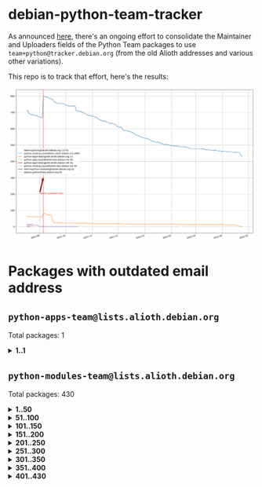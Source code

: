 # debian-python-team-tracker



As announced [here](https://lists.debian.org/debian-python/2021/08/msg00006.html), there's an ongoing effort to consolidate the Maintainer and Uploaders fields of the Python Team packages to use `team+python@tracker.debian.org` (from the old Alioth addresses and various other variations).



This repo is to track that effort, here's the results:



![Python team emails](images/python_team_emails.svg)


# Packages with outdated email address

## `python-apps-team@lists.alioth.debian.org`
Total packages: 1
<details>
<summary><b>1..1</b></summary>


| # | Package | Version |
| --- | --- | --- |
| 1 | [lightyears](https://tracker.debian.org/lightyears) | 1.4-2 |
</details>

## `python-modules-team@lists.alioth.debian.org`
Total packages: 430
<details>
<summary><b>1..50</b></summary>


| # | Package | Version |
| --- | --- | --- |
| 1 | [colorclass](https://tracker.debian.org/colorclass) | 2.2.0-2.2 |
| 2 | [cookiecutter](https://tracker.debian.org/cookiecutter) | 1.7.3-1 |
| 3 | [cov-core](https://tracker.debian.org/cov-core) | 1.15.0-3 |
| 4 | [cppy](https://tracker.debian.org/cppy) | 1.1.0-2 |
| 5 | [cram](https://tracker.debian.org/cram) | 0.7-4 |
| 6 | [cssutils](https://tracker.debian.org/cssutils) | 1.0.2-3 |
| 7 | [d2to1](https://tracker.debian.org/d2to1) | 0.2.12-2 |
| 8 | [debiancontributors](https://tracker.debian.org/debiancontributors) | 0.7.8-2 |
| 9 | [devpi-common](https://tracker.debian.org/devpi-common) | 3.2.2-1.1 |
| 10 | [django-ajax-selects](https://tracker.debian.org/django-ajax-selects) | 1.7.0-3 |
| 11 | [django-bitfield](https://tracker.debian.org/django-bitfield) | 1.9.6-2 |
| 12 | [django-dirtyfields](https://tracker.debian.org/django-dirtyfields) | 1.3.1-2 |
| 13 | [django-environ](https://tracker.debian.org/django-environ) | 0.4.4-2 |
| 14 | [django-filter](https://tracker.debian.org/django-filter) | 2.4.0-1 |
| 15 | [django-hvad](https://tracker.debian.org/django-hvad) | 1.8.0-1.1 |
| 16 | [django-js-reverse](https://tracker.debian.org/django-js-reverse) | 0.7.3-1.1 |
| 17 | [django-macaddress](https://tracker.debian.org/django-macaddress) | 1.5.0-2 |
| 18 | [django-memoize](https://tracker.debian.org/django-memoize) | 2.2.0+dfsg-1 |
| 19 | [django-nose](https://tracker.debian.org/django-nose) | 1.4.6-2.1 |
| 20 | [django-notification](https://tracker.debian.org/django-notification) | 1.2.0-3 |
| 21 | [django-pagination](https://tracker.debian.org/django-pagination) | 1.0.7-4 |
| 22 | [django-paintstore](https://tracker.debian.org/django-paintstore) | 0.2-4 |
| 23 | [django-picklefield](https://tracker.debian.org/django-picklefield) | 3.0.1-1 |
| 24 | [django-pipeline](https://tracker.debian.org/django-pipeline) | 1.6.14-3 |
| 25 | [django-simple-redis-admin](https://tracker.debian.org/django-simple-redis-admin) | 1.4.0-2 |
| 26 | [django-stronghold](https://tracker.debian.org/django-stronghold) | 0.3.0+debian-2 |
| 27 | [django-webpack-loader](https://tracker.debian.org/django-webpack-loader) | 0.6.0-2 |
| 28 | [django-wkhtmltopdf](https://tracker.debian.org/django-wkhtmltopdf) | 3.3.0-1 |
| 29 | [django-xmlrpc](https://tracker.debian.org/django-xmlrpc) | 0.1.8-2 |
| 30 | [djangorestframework-api-key](https://tracker.debian.org/djangorestframework-api-key) | 2.0.0-2 |
| 31 | [dkimpy](https://tracker.debian.org/dkimpy) | 1.0.5-1 |
| 32 | [dnsdiag](https://tracker.debian.org/dnsdiag) | 2.0.2-1 |
| 33 | [dockerpty](https://tracker.debian.org/dockerpty) | 0.4.1-2 |
| 34 | [drf-generators](https://tracker.debian.org/drf-generators) | 0.5.0-1 |
| 35 | [elasticsearch-curator](https://tracker.debian.org/elasticsearch-curator) | 5.8.1-1 |
| 36 | [enzyme](https://tracker.debian.org/enzyme) | 0.4.1-2 |
| 37 | [exam](https://tracker.debian.org/exam) | 0.10.5-3 |
| 38 | [factory-boy](https://tracker.debian.org/factory-boy) | 2.11.1-3 |
| 39 | [faker](https://tracker.debian.org/faker) | 0.9.3-0.1 |
| 40 | [fakesleep](https://tracker.debian.org/fakesleep) | 0.1-2 |
| 41 | [fastchunking](https://tracker.debian.org/fastchunking) | 0.0.3-2 |
| 42 | [feedgenerator](https://tracker.debian.org/feedgenerator) | 1.9-2 |
| 43 | [flask-api](https://tracker.debian.org/flask-api) | 1.1+dfsg-1.1 |
| 44 | [flask-babelex](https://tracker.debian.org/flask-babelex) | 0.9.4-1 |
| 45 | [flask-bcrypt](https://tracker.debian.org/flask-bcrypt) | 0.7.1-2 |
| 46 | [flask-compress](https://tracker.debian.org/flask-compress) | 1.4.0-3 |
| 47 | [flask-gravatar](https://tracker.debian.org/flask-gravatar) | 0.4.2-2 |
| 48 | [flask-htmlmin](https://tracker.debian.org/flask-htmlmin) | 1.3.2-2 |
| 49 | [flask-ldapconn](https://tracker.debian.org/flask-ldapconn) | 0.7.2-1.1 |
| 50 | [flask-limiter](https://tracker.debian.org/flask-limiter) | 1.0.1-2 |
</details>
<details>
<summary><b>51..100</b></summary>

| # | Package | Version |
| --- | --- | --- |
| 51 | [flask-mail](https://tracker.debian.org/flask-mail) | 0.9.1+dfsg1-1.1 |
| 52 | [flask-mongoengine](https://tracker.debian.org/flask-mongoengine) | 0.9.3-4 |
| 53 | [flask-multistatic](https://tracker.debian.org/flask-multistatic) | 1.0-2 |
| 54 | [flask-script](https://tracker.debian.org/flask-script) | 2.0.6-2 |
| 55 | [flask-silk](https://tracker.debian.org/flask-silk) | 0.2-18 |
| 56 | [flask-wtf](https://tracker.debian.org/flask-wtf) | 0.14.3-1 |
| 57 | [flufl.enum](https://tracker.debian.org/flufl.enum) | 4.1.1-3 |
| 58 | [flufl.i18n](https://tracker.debian.org/flufl.i18n) | 3.0.1-1 |
| 59 | [flufl.lock](https://tracker.debian.org/flufl.lock) | 5.0.1-1 |
| 60 | [flufl.password](https://tracker.debian.org/flufl.password) | 1.3-3 |
| 61 | [flufl.testing](https://tracker.debian.org/flufl.testing) | 0.7-2 |
| 62 | [gerritlib](https://tracker.debian.org/gerritlib) | 0.8.0-2 |
| 63 | [gmplot](https://tracker.debian.org/gmplot) | 1.2.0-2 |
| 64 | [gtextfsm](https://tracker.debian.org/gtextfsm) | 1.1.0-2 |
| 65 | [gtts](https://tracker.debian.org/gtts) | 2.0.3-1 |
| 66 | [gtts-token](https://tracker.debian.org/gtts-token) | 1.1.3-1 |
| 67 | [guzzle-sphinx-theme](https://tracker.debian.org/guzzle-sphinx-theme) | 0.7.11-5 |
| 68 | [hachoir](https://tracker.debian.org/hachoir) | 3.1.0+dfsg-3 |
| 69 | [haproxy-log-analysis](https://tracker.debian.org/haproxy-log-analysis) | 2.0~b0-2 |
| 70 | [heapdict](https://tracker.debian.org/heapdict) | 1.0.1-1 |
| 71 | [hiro](https://tracker.debian.org/hiro) | 0.5-2 |
| 72 | [hypothesis-auto](https://tracker.debian.org/hypothesis-auto) | 1.1.4-2 |
| 73 | [importmagic](https://tracker.debian.org/importmagic) | 0.1.7-2 |
| 74 | [inflection](https://tracker.debian.org/inflection) | 0.3.1-2 |
| 75 | [json-tricks](https://tracker.debian.org/json-tricks) | 3.11.0-2 |
| 76 | [jsonhyperschema-codec](https://tracker.debian.org/jsonhyperschema-codec) | 1.0.3-2 |
| 77 | [jupyter-sphinx-theme](https://tracker.debian.org/jupyter-sphinx-theme) | 0.0.6+ds1-10 |
| 78 | [kitchen](https://tracker.debian.org/kitchen) | 1.2.6-2 |
| 79 | [kivy](https://tracker.debian.org/kivy) | 1.11.0-2 |
| 80 | [lazr.delegates](https://tracker.debian.org/lazr.delegates) | 2.0.3-2 |
| 81 | [lazr.smtptest](https://tracker.debian.org/lazr.smtptest) | 2.0.3-2 |
| 82 | [libthumbor](https://tracker.debian.org/libthumbor) | 1.3.3-2 |
| 83 | [logilab-constraint](https://tracker.debian.org/logilab-constraint) | 0.6.0-2 |
| 84 | [mako](https://tracker.debian.org/mako) | 1.1.3+ds1-2 |
| 85 | [manuel](https://tracker.debian.org/manuel) | 1.10.1-2 |
| 86 | [mercurial-extension-utils](https://tracker.debian.org/mercurial-extension-utils) | 1.5.1-3 |
| 87 | [mercurial-keyring](https://tracker.debian.org/mercurial-keyring) | 1.3.1-3 |
| 88 | [milksnake](https://tracker.debian.org/milksnake) | 0.1.5-1 |
| 89 | [mimerender](https://tracker.debian.org/mimerender) | 0.6.0-2 |
| 90 | [mmllib](https://tracker.debian.org/mmllib) | 0.3.0.post1-2 |
| 91 | [mockldap](https://tracker.debian.org/mockldap) | 0.3.0-4 |
| 92 | [modernize](https://tracker.debian.org/modernize) | 0.7-2 |
| 93 | [moksha.common](https://tracker.debian.org/moksha.common) | 1.2.5-4 |
| 94 | [mrtparse](https://tracker.debian.org/mrtparse) | 1.6-2 |
| 95 | [musicbrainzngs](https://tracker.debian.org/musicbrainzngs) | 0.7.1-2 |
| 96 | [mutagen](https://tracker.debian.org/mutagen) | 1.45.1-2 |
| 97 | [mwic](https://tracker.debian.org/mwic) | 0.7.8-1 |
| 98 | [mysql-connector-python](https://tracker.debian.org/mysql-connector-python) | 8.0.15-2 |
| 99 | [nb2plots](https://tracker.debian.org/nb2plots) | 0.6-2 |
| 100 | [netmiko](https://tracker.debian.org/netmiko) | 2.4.2-1 |
</details>
<details>
<summary><b>101..150</b></summary>

| # | Package | Version |
| --- | --- | --- |
| 101 | [networkx](https://tracker.debian.org/networkx) | 2.5+ds-2 |
| 102 | [nose2](https://tracker.debian.org/nose2) | 0.9.2-1 |
| 103 | [ntplib](https://tracker.debian.org/ntplib) | 0.3.3-2 |
| 104 | [numpy-stl](https://tracker.debian.org/numpy-stl) | 2.9.0-1 |
| 105 | [obsub](https://tracker.debian.org/obsub) | 0.2-4 |
| 106 | [okasha](https://tracker.debian.org/okasha) | 0.2.4-4 |
| 107 | [overpass](https://tracker.debian.org/overpass) | 0.7-1 |
| 108 | [pastescript](https://tracker.debian.org/pastescript) | 2.0.2-4 |
| 109 | [pep8](https://tracker.debian.org/pep8) | 1.7.1-9 |
| 110 | [pep8-naming](https://tracker.debian.org/pep8-naming) | 0.10.0-1 |
| 111 | [pg8000](https://tracker.debian.org/pg8000) | 1.10.6-2 |
| 112 | [pidcat](https://tracker.debian.org/pidcat) | 2.1.0-4 |
| 113 | [plastex](https://tracker.debian.org/plastex) | 2.1-2 |
| 114 | [portio](https://tracker.debian.org/portio) | 0.5-4 |
| 115 | [power](https://tracker.debian.org/power) | 1.4+dfsg-4 |
| 116 | [pprintpp](https://tracker.debian.org/pprintpp) | 0.4.0-2 |
| 117 | [preggy](https://tracker.debian.org/preggy) | 1.4.4-1 |
| 118 | [ptable](https://tracker.debian.org/ptable) | 0.9.2-2 |
| 119 | [py-radix](https://tracker.debian.org/py-radix) | 0.10.0-3 |
| 120 | [py3dns](https://tracker.debian.org/py3dns) | 3.2.1-1 |
| 121 | [pyasn1](https://tracker.debian.org/pyasn1) | 0.4.8-1 |
| 122 | [pybindgen](https://tracker.debian.org/pybindgen) | 0.20.0+dfsg1-2 |
| 123 | [pycallgraph](https://tracker.debian.org/pycallgraph) | 1.1.3-1.2 |
| 124 | [pycxx](https://tracker.debian.org/pycxx) | 7.1.4-0.2 |
| 125 | [pydbus](https://tracker.debian.org/pydbus) | 0.6.0-4 |
| 126 | [pydenticon](https://tracker.debian.org/pydenticon) | 0.3.1-2 |
| 127 | [pydispatcher](https://tracker.debian.org/pydispatcher) | 2.0.5-2 |
| 128 | [pydle](https://tracker.debian.org/pydle) | 0.9.4-2 |
| 129 | [pyenchant](https://tracker.debian.org/pyenchant) | 3.2.0-1 |
| 130 | [pyfg](https://tracker.debian.org/pyfg) | 0.50-2 |
| 131 | [pyfiglet](https://tracker.debian.org/pyfiglet) | 0.8.0+dfsg-1 |
| 132 | [pyfribidi](https://tracker.debian.org/pyfribidi) | 0.12.0+repack-7 |
| 133 | [pygeoif](https://tracker.debian.org/pygeoif) | 0.7-2 |
| 134 | [pygtail](https://tracker.debian.org/pygtail) | 0.6.1-2 |
| 135 | [pygtkspellcheck](https://tracker.debian.org/pygtkspellcheck) | 4.0.5-2 |
| 136 | [pyinotify](https://tracker.debian.org/pyinotify) | 0.9.6-1.3 |
| 137 | [pyiosxr](https://tracker.debian.org/pyiosxr) | 0.52-1.1 |
| 138 | [pyjavaproperties](https://tracker.debian.org/pyjavaproperties) | 0.7-2 |
| 139 | [pyjokes](https://tracker.debian.org/pyjokes) | 0.5.0-3 |
| 140 | [pykcs11](https://tracker.debian.org/pykcs11) | 1.5.10-1 |
| 141 | [pylama](https://tracker.debian.org/pylama) | 7.4.3-3 |
| 142 | [pylibmc](https://tracker.debian.org/pylibmc) | 1.5.2-3 |
| 143 | [pylint-celery](https://tracker.debian.org/pylint-celery) | 0.3-5 |
| 144 | [pylint-common](https://tracker.debian.org/pylint-common) | 0.2.5-4 |
| 145 | [pylint-django](https://tracker.debian.org/pylint-django) | 2.0.13-1 |
| 146 | [pylint-flask](https://tracker.debian.org/pylint-flask) | 0.5-4 |
| 147 | [pymacs](https://tracker.debian.org/pymacs) | 0.25-3 |
| 148 | [pymodbus](https://tracker.debian.org/pymodbus) | 2.1.0+dfsg-2 |
| 149 | [pynag](https://tracker.debian.org/pynag) | 1.1.2+dfsg-2 |
| 150 | [pynliner](https://tracker.debian.org/pynliner) | 0.8.0-2 |
</details>
<details>
<summary><b>151..200</b></summary>

| # | Package | Version |
| --- | --- | --- |
| 151 | [pyopengl](https://tracker.debian.org/pyopengl) | 3.1.5+dfsg-1 |
| 152 | [pyprind](https://tracker.debian.org/pyprind) | 2.11.2-2 |
| 153 | [pyquery](https://tracker.debian.org/pyquery) | 1.2.9-4 |
| 154 | [pyrad](https://tracker.debian.org/pyrad) | 2.1-2 |
| 155 | [pysimplesoap](https://tracker.debian.org/pysimplesoap) | 1.16.2-3 |
| 156 | [pysmi](https://tracker.debian.org/pysmi) | 0.3.2-2 |
| 157 | [pysodium](https://tracker.debian.org/pysodium) | 0.7.0-2 |
| 158 | [pyspf](https://tracker.debian.org/pyspf) | 2.0.14-2 |
| 159 | [pysrt](https://tracker.debian.org/pysrt) | 1.0.1-2 |
| 160 | [pyssim](https://tracker.debian.org/pyssim) | 0.2-2 |
| 161 | [pytaglib](https://tracker.debian.org/pytaglib) | 0.3.6+dfsg-2 |
| 162 | [pytds](https://tracker.debian.org/pytds) | 1.10.0-1 |
| 163 | [pytest-bdd](https://tracker.debian.org/pytest-bdd) | 3.2.1-1 |
| 164 | [pytest-cookies](https://tracker.debian.org/pytest-cookies) | 0.4.0-1 |
| 165 | [pytest-django](https://tracker.debian.org/pytest-django) | 3.5.1-1 |
| 166 | [pytest-expect](https://tracker.debian.org/pytest-expect) | 1.1.0-2 |
| 167 | [pytest-httpbin](https://tracker.debian.org/pytest-httpbin) | 1.0.0-2 |
| 168 | [pytest-runner](https://tracker.debian.org/pytest-runner) | 2.11.1-1.2 |
| 169 | [pytest-sugar](https://tracker.debian.org/pytest-sugar) | 0.9.4-1 |
| 170 | [pytest-tornado](https://tracker.debian.org/pytest-tornado) | 0.8.1-1 |
| 171 | [pytest-vcr](https://tracker.debian.org/pytest-vcr) | 1.0.2-2 |
| 172 | [python-activipy](https://tracker.debian.org/python-activipy) | 0.1-7 |
| 173 | [python-adal](https://tracker.debian.org/python-adal) | 1.2.2-1 |
| 174 | [python-aiohttp-session](https://tracker.debian.org/python-aiohttp-session) | 2.9.0-2 |
| 175 | [python-aioinflux](https://tracker.debian.org/python-aioinflux) | 0.9.0-2 |
| 176 | [python-aiomeasures](https://tracker.debian.org/python-aiomeasures) | 0.5.14-3 |
| 177 | [python-amqplib](https://tracker.debian.org/python-amqplib) | 1.0.2-2 |
| 178 | [python-aptly](https://tracker.debian.org/python-aptly) | 0.12.10-2 |
| 179 | [python-args](https://tracker.debian.org/python-args) | 0.1.0-3 |
| 180 | [python-arpy](https://tracker.debian.org/python-arpy) | 1.1.1-4 |
| 181 | [python-astor](https://tracker.debian.org/python-astor) | 0.8.1-1 |
| 182 | [python-base58](https://tracker.debian.org/python-base58) | 1.0.3-1.1 |
| 183 | [python-bcdoc](https://tracker.debian.org/python-bcdoc) | 0.16.0-2 |
| 184 | [python-bitbucket-api](https://tracker.debian.org/python-bitbucket-api) | 0.5.0-3 |
| 185 | [python-box](https://tracker.debian.org/python-box) | 3.4.6-2 |
| 186 | [python-btrees](https://tracker.debian.org/python-btrees) | 4.3.1-2 |
| 187 | [python-cerberus](https://tracker.debian.org/python-cerberus) | 1.3.2-1 |
| 188 | [python-click-log](https://tracker.debian.org/python-click-log) | 0.2.1-2 |
| 189 | [python-clint](https://tracker.debian.org/python-clint) | 0.5.1-3 |
| 190 | [python-cluster](https://tracker.debian.org/python-cluster) | 1.3.3-3 |
| 191 | [python-coloredlogs](https://tracker.debian.org/python-coloredlogs) | 7.3-2 |
| 192 | [python-colour](https://tracker.debian.org/python-colour) | 0.1.5-2 |
| 193 | [python-consul](https://tracker.debian.org/python-consul) | 0.7.1-1.1 |
| 194 | [python-cookies](https://tracker.debian.org/python-cookies) | 2.2.1-3 |
| 195 | [python-cpuinfo](https://tracker.debian.org/python-cpuinfo) | 5.0.0-2 |
| 196 | [python-crcmod](https://tracker.debian.org/python-crcmod) | 1.7+dfsg-2 |
| 197 | [python-cs](https://tracker.debian.org/python-cs) | 2.7.1-1 |
| 198 | [python-dbfread](https://tracker.debian.org/python-dbfread) | 2.0.7-3 |
| 199 | [python-decorator](https://tracker.debian.org/python-decorator) | 4.4.2-2 |
| 200 | [python-demjson](https://tracker.debian.org/python-demjson) | 2.2.4-5 |
</details>
<details>
<summary><b>201..250</b></summary>

| # | Package | Version |
| --- | --- | --- |
| 201 | [python-diaspy](https://tracker.debian.org/python-diaspy) | 0.6.0-2 |
| 202 | [python-dictobj](https://tracker.debian.org/python-dictobj) | 0.4-4 |
| 203 | [python-distutils-extra](https://tracker.debian.org/python-distutils-extra) | 2.45 |
| 204 | [python-django-casclient](https://tracker.debian.org/python-django-casclient) | 1.5.3-1 |
| 205 | [python-django-etcd-settings](https://tracker.debian.org/python-django-etcd-settings) | 0.1.13+dfsg-3 |
| 206 | [python-django-gravatar2](https://tracker.debian.org/python-django-gravatar2) | 1.4.4-2 |
| 207 | [python-django-jsonfield](https://tracker.debian.org/python-django-jsonfield) | 1.4.0-2 |
| 208 | [python-django-push-notifications](https://tracker.debian.org/python-django-push-notifications) | 1.4.1-1 |
| 209 | [python-django-simple-history](https://tracker.debian.org/python-django-simple-history) | 2.7.0-1.1 |
| 210 | [python-easywebdav](https://tracker.debian.org/python-easywebdav) | 1.2.0-8 |
| 211 | [python-envparse](https://tracker.debian.org/python-envparse) | 0.2.0-2 |
| 212 | [python-envs](https://tracker.debian.org/python-envs) | 1.2.6-1.1 |
| 213 | [python-epc](https://tracker.debian.org/python-epc) | 0.0.5-3 |
| 214 | [python-etcd](https://tracker.debian.org/python-etcd) | 0.4.5-2 |
| 215 | [python-ethtool](https://tracker.debian.org/python-ethtool) | 0.14-3 |
| 216 | [python-ewmh](https://tracker.debian.org/python-ewmh) | 0.1.6-2 |
| 217 | [python-exotel](https://tracker.debian.org/python-exotel) | 0.1.5-2 |
| 218 | [python-feather-format](https://tracker.debian.org/python-feather-format) | 0.3.1+dfsg1-4 |
| 219 | [python-flaky](https://tracker.debian.org/python-flaky) | 3.7.0-1 |
| 220 | [python-genty](https://tracker.debian.org/python-genty) | 1.3.2-1 |
| 221 | [python-geoip2](https://tracker.debian.org/python-geoip2) | 2.9.0+dfsg1-2 |
| 222 | [python-gflags](https://tracker.debian.org/python-gflags) | 1.5.1-7 |
| 223 | [python-glob2](https://tracker.debian.org/python-glob2) | 0.5-3 |
| 224 | [python-hashids](https://tracker.debian.org/python-hashids) | 1.3.1-1 |
| 225 | [python-hidapi](https://tracker.debian.org/python-hidapi) | 0.9.0.post3-2 |
| 226 | [python-hiredis](https://tracker.debian.org/python-hiredis) | 1.0.1-1 |
| 227 | [python-hpilo](https://tracker.debian.org/python-hpilo) | 4.3-3 |
| 228 | [python-html2text](https://tracker.debian.org/python-html2text) | 2020.1.16-1 |
| 229 | [python-http-parser](https://tracker.debian.org/python-http-parser) | 0.9.0-1 |
| 230 | [python-httptools](https://tracker.debian.org/python-httptools) | 0.1.1-1 |
| 231 | [python-icalendar](https://tracker.debian.org/python-icalendar) | 4.0.3-4 |
| 232 | [python-iniparse](https://tracker.debian.org/python-iniparse) | 0.4-3 |
| 233 | [python-ipaddress](https://tracker.debian.org/python-ipaddress) | 1.0.23-1 |
| 234 | [python-ipfix](https://tracker.debian.org/python-ipfix) | 0.9.7-2 |
| 235 | [python-irodsclient](https://tracker.debian.org/python-irodsclient) | 0.8.1-2 |
| 236 | [python-isc-dhcp-leases](https://tracker.debian.org/python-isc-dhcp-leases) | 0.9.1-2 |
| 237 | [python-isoweek](https://tracker.debian.org/python-isoweek) | 1.3.3-3 |
| 238 | [python-jsonrpc](https://tracker.debian.org/python-jsonrpc) | 1.13.0-1 |
| 239 | [python-junit-xml](https://tracker.debian.org/python-junit-xml) | 1.9-1 |
| 240 | [python-kanboard](https://tracker.debian.org/python-kanboard) | 1.0.1-1.1 |
| 241 | [python-langdetect](https://tracker.debian.org/python-langdetect) | 1.0.7-4 |
| 242 | [python-ldap](https://tracker.debian.org/python-ldap) | 3.2.0-4 |
| 243 | [python-ldapdomaindump](https://tracker.debian.org/python-ldapdomaindump) | 0.9.3-1 |
| 244 | [python-libguess](https://tracker.debian.org/python-libguess) | 1.1-4 |
| 245 | [python-mailer](https://tracker.debian.org/python-mailer) | 0.8.1-4 |
| 246 | [python-mastodon](https://tracker.debian.org/python-mastodon) | 1.5.1-1 |
| 247 | [python-mccabe](https://tracker.debian.org/python-mccabe) | 0.6.1-3 |
| 248 | [python-measurement](https://tracker.debian.org/python-measurement) | 2.0.1-2 |
| 249 | [python-meld3](https://tracker.debian.org/python-meld3) | 1.0.2-3 |
| 250 | [python-mnemonic](https://tracker.debian.org/python-mnemonic) | 0.19-1 |
</details>
<details>
<summary><b>251..300</b></summary>

| # | Package | Version |
| --- | --- | --- |
| 251 | [python-model-mommy](https://tracker.debian.org/python-model-mommy) | 1.6.0-2 |
| 252 | [python-morris](https://tracker.debian.org/python-morris) | 1.2-2 |
| 253 | [python-mpegdash](https://tracker.debian.org/python-mpegdash) | 0.2.0-1 |
| 254 | [python-multidict](https://tracker.debian.org/python-multidict) | 5.1.0-1 |
| 255 | [python-nine](https://tracker.debian.org/python-nine) | 1.1.0-1 |
| 256 | [python-noise](https://tracker.debian.org/python-noise) | 1.2.3-3 |
| 257 | [python-notify2](https://tracker.debian.org/python-notify2) | 0.3-4 |
| 258 | [python-ntlm-auth](https://tracker.debian.org/python-ntlm-auth) | 1.4.0-1 |
| 259 | [python-offtrac](https://tracker.debian.org/python-offtrac) | 0.1.0-2.1 |
| 260 | [python-openid-cla](https://tracker.debian.org/python-openid-cla) | 1.2-2 |
| 261 | [python-openid-teams](https://tracker.debian.org/python-openid-teams) | 1.2-2 |
| 262 | [python-openidc-client](https://tracker.debian.org/python-openidc-client) | 0.6.0-1.1 |
| 263 | [python-opentimestamps](https://tracker.debian.org/python-opentimestamps) | 0.4.1-1 |
| 264 | [python-padme](https://tracker.debian.org/python-padme) | 1.1.1-3 |
| 265 | [python-path-and-address](https://tracker.debian.org/python-path-and-address) | 2.0.1-2 |
| 266 | [python-pathtools](https://tracker.debian.org/python-pathtools) | 0.1.2-4 |
| 267 | [python-paypal](https://tracker.debian.org/python-paypal) | 1.2.5-3 |
| 268 | [python-peakutils](https://tracker.debian.org/python-peakutils) | 1.3.3+ds-2 |
| 269 | [python-pem](https://tracker.debian.org/python-pem) | 19.1.0-1 |
| 270 | [python-persistent](https://tracker.debian.org/python-persistent) | 4.6.4-0.2 |
| 271 | [python-pex](https://tracker.debian.org/python-pex) | 1.1.14-3.1 |
| 272 | [python-pgpdump](https://tracker.debian.org/python-pgpdump) | 1.5-2 |
| 273 | [python-pgspecial](https://tracker.debian.org/python-pgspecial) | 1.11.10+dfsg1-1 |
| 274 | [python-phonenumbers](https://tracker.debian.org/python-phonenumbers) | 8.12.1-1 |
| 275 | [python-picklable-itertools](https://tracker.debian.org/python-picklable-itertools) | 0.1.1-3 |
| 276 | [python-plaster](https://tracker.debian.org/python-plaster) | 1.0-2 |
| 277 | [python-plaster-pastedeploy](https://tracker.debian.org/python-plaster-pastedeploy) | 0.5-3 |
| 278 | [python-prctl](https://tracker.debian.org/python-prctl) | 1.7-2 |
| 279 | [python-preshed](https://tracker.debian.org/python-preshed) | 3.0.2-1 |
| 280 | [python-pretend](https://tracker.debian.org/python-pretend) | 1.0.9-1 |
| 281 | [python-prettylog](https://tracker.debian.org/python-prettylog) | 0.1.0-2 |
| 282 | [python-priority](https://tracker.debian.org/python-priority) | 1.3.0-3 |
| 283 | [python-progressbar](https://tracker.debian.org/python-progressbar) | 2.5-2 |
| 284 | [python-pskc](https://tracker.debian.org/python-pskc) | 1.1-3 |
| 285 | [python-py-zipkin](https://tracker.debian.org/python-py-zipkin) | 0.15.0-1.1 |
| 286 | [python-pyftpdlib](https://tracker.debian.org/python-pyftpdlib) | 1.5.4-2 |
| 287 | [python-pygerrit2](https://tracker.debian.org/python-pygerrit2) | 2.0.4-2 |
| 288 | [python-pypump](https://tracker.debian.org/python-pypump) | 0.7-3 |
| 289 | [python-pysnmp4-apps](https://tracker.debian.org/python-pysnmp4-apps) | 0.3.2-2.2 |
| 290 | [python-pysnmp4-mibs](https://tracker.debian.org/python-pysnmp4-mibs) | 0.1.3-3 |
| 291 | [python-pytest-benchmark](https://tracker.debian.org/python-pytest-benchmark) | 3.2.2-2 |
| 292 | [python-pyvmomi](https://tracker.debian.org/python-pyvmomi) | 6.7.1-3 |
| 293 | [python-rarfile](https://tracker.debian.org/python-rarfile) | 3.1-1 |
| 294 | [python-ratelimiter](https://tracker.debian.org/python-ratelimiter) | 1.2.0.post0-1 |
| 295 | [python-redisearch-py](https://tracker.debian.org/python-redisearch-py) | 1.0.0-1 |
| 296 | [python-releases](https://tracker.debian.org/python-releases) | 1.6.3-1 |
| 297 | [python-repoze.lru](https://tracker.debian.org/python-repoze.lru) | 0.7-2 |
| 298 | [python-repoze.sphinx.autointerface](https://tracker.debian.org/python-repoze.sphinx.autointerface) | 0.8-0.2 |
| 299 | [python-repoze.tm2](https://tracker.debian.org/python-repoze.tm2) | 2.0-2 |
| 300 | [python-requests-ntlm](https://tracker.debian.org/python-requests-ntlm) | 1.1.0-1.1 |
</details>
<details>
<summary><b>301..350</b></summary>

| # | Package | Version |
| --- | --- | --- |
| 301 | [python-requirements-detector](https://tracker.debian.org/python-requirements-detector) | 0.6-2 |
| 302 | [python-restless](https://tracker.debian.org/python-restless) | 2.1.1-2 |
| 303 | [python-rpaths](https://tracker.debian.org/python-rpaths) | 0.13-1.1 |
| 304 | [python-rply](https://tracker.debian.org/python-rply) | 0.7.7-2 |
| 305 | [python-schedutils](https://tracker.debian.org/python-schedutils) | 0.6-2.1 |
| 306 | [python-schema](https://tracker.debian.org/python-schema) | 0.6.7-3 |
| 307 | [python-schroot](https://tracker.debian.org/python-schroot) | 0.4-4 |
| 308 | [python-scp](https://tracker.debian.org/python-scp) | 0.13.0-2 |
| 309 | [python-scripttest](https://tracker.debian.org/python-scripttest) | 1.3-3 |
| 310 | [python-scruffy](https://tracker.debian.org/python-scruffy) | 0.3.3-2 |
| 311 | [python-sdnotify](https://tracker.debian.org/python-sdnotify) | 0.3.1-2 |
| 312 | [python-serverfiles](https://tracker.debian.org/python-serverfiles) | 0.3.0-1 |
| 313 | [python-service-identity](https://tracker.debian.org/python-service-identity) | 18.1.0-6 |
| 314 | [python-sexpdata](https://tracker.debian.org/python-sexpdata) | 0.0.3-2 |
| 315 | [python-shade](https://tracker.debian.org/python-shade) | 1.30.0-3 |
| 316 | [python-shellescape](https://tracker.debian.org/python-shellescape) | 3.4.1-4 |
| 317 | [python-simpy](https://tracker.debian.org/python-simpy) | 2.3.1+dfsg-2 |
| 318 | [python-simpy3](https://tracker.debian.org/python-simpy3) | 3.0.11-2 |
| 319 | [python-slimmer](https://tracker.debian.org/python-slimmer) | 0.1.30-8 |
| 320 | [python-slugify](https://tracker.debian.org/python-slugify) | 4.0.0-1 |
| 321 | [python-smstrade](https://tracker.debian.org/python-smstrade) | 0.2.4-6 |
| 322 | [python-socketpool](https://tracker.debian.org/python-socketpool) | 0.5.3-5 |
| 323 | [python-sphinx-issues](https://tracker.debian.org/python-sphinx-issues) | 1.2.0-2 |
| 324 | [python-spur](https://tracker.debian.org/python-spur) | 0.3.21-1 |
| 325 | [python-statsd](https://tracker.debian.org/python-statsd) | 3.3.0-2 |
| 326 | [python-stopit](https://tracker.debian.org/python-stopit) | 1.1.2-1 |
| 327 | [python-structlog](https://tracker.debian.org/python-structlog) | 20.1.0-1 |
| 328 | [python-sunlight](https://tracker.debian.org/python-sunlight) | 1.1.5-3 |
| 329 | [python-suntime](https://tracker.debian.org/python-suntime) | 1.2.5-2 |
| 330 | [python-tempita](https://tracker.debian.org/python-tempita) | 0.5.2-6 |
| 331 | [python-test-server](https://tracker.debian.org/python-test-server) | 0.0.27-2 |
| 332 | [python-testing.common.database](https://tracker.debian.org/python-testing.common.database) | 2.0.0-2 |
| 333 | [python-testing.mysqld](https://tracker.debian.org/python-testing.mysqld) | 1.4.0-4 |
| 334 | [python-testing.postgresql](https://tracker.debian.org/python-testing.postgresql) | 1.3.0-2 |
| 335 | [python-thriftpy](https://tracker.debian.org/python-thriftpy) | 0.3.9+ds1-1 |
| 336 | [python-tinycss](https://tracker.debian.org/python-tinycss) | 0.4-3 |
| 337 | [python-tktreectrl](https://tracker.debian.org/python-tktreectrl) | 2.0.2-3 |
| 338 | [python-translationstring](https://tracker.debian.org/python-translationstring) | 1.4-1 |
| 339 | [python-twitter](https://tracker.debian.org/python-twitter) | 3.3-2 |
| 340 | [python-typeguard](https://tracker.debian.org/python-typeguard) | 2.2.2-1.1 |
| 341 | [python-udatetime](https://tracker.debian.org/python-udatetime) | 0.0.16-4 |
| 342 | [python-unicodecsv](https://tracker.debian.org/python-unicodecsv) | 0.14.1-2 |
| 343 | [python-urlobject](https://tracker.debian.org/python-urlobject) | 2.4.3-3 |
| 344 | [python-urwidtrees](https://tracker.debian.org/python-urwidtrees) | 1.0.3.dev0-1 |
| 345 | [python-utils](https://tracker.debian.org/python-utils) | 2.3.0-2 |
| 346 | [python-vagrant](https://tracker.debian.org/python-vagrant) | 0.5.15-3 |
| 347 | [python-venusian](https://tracker.debian.org/python-venusian) | 3.0.0-1 |
| 348 | [python-vobject](https://tracker.debian.org/python-vobject) | 0.9.6.1-0.2 |
| 349 | [python-webob](https://tracker.debian.org/python-webob) | 1:1.8.6-1.1 |
| 350 | [python-wget](https://tracker.debian.org/python-wget) | 3.2-3 |
</details>
<details>
<summary><b>351..400</b></summary>

| # | Package | Version |
| --- | --- | --- |
| 351 | [python-wheezy.template](https://tracker.debian.org/python-wheezy.template) | 0.1.167-2 |
| 352 | [python-whoosh](https://tracker.debian.org/python-whoosh) | 2.7.4+git6-g9134ad92-5 |
| 353 | [python-wither](https://tracker.debian.org/python-wither) | 1.1-2 |
| 354 | [python-wsgilog](https://tracker.debian.org/python-wsgilog) | 0.3.1-3 |
| 355 | [python-yaswfp](https://tracker.debian.org/python-yaswfp) | 0.9.3-1.1 |
| 356 | [python-zc.customdoctests](https://tracker.debian.org/python-zc.customdoctests) | 1.0.1-2 |
| 357 | [python-zipp](https://tracker.debian.org/python-zipp) | 1.0.0-3 |
| 358 | [python-zxcvbn](https://tracker.debian.org/python-zxcvbn) | 4.4.28-2 |
| 359 | [python3-proselint](https://tracker.debian.org/python3-proselint) | 0.10.2-2 |
| 360 | [pythondialog](https://tracker.debian.org/pythondialog) | 3.5.1-1 |
| 361 | [pytoml](https://tracker.debian.org/pytoml) | 0.1.21-1 |
| 362 | [pyuca](https://tracker.debian.org/pyuca) | 1.2-2 |
| 363 | [pyutilib](https://tracker.debian.org/pyutilib) | 5.8.0-1 |
| 364 | [pywavelets](https://tracker.debian.org/pywavelets) | 1.1.1-1 |
| 365 | [pywinrm](https://tracker.debian.org/pywinrm) | 0.3.0-2 |
| 366 | [quark-sphinx-theme](https://tracker.debian.org/quark-sphinx-theme) | 0.5.1-2 |
| 367 | [recommonmark](https://tracker.debian.org/recommonmark) | 0.6.0+ds-1 |
| 368 | [redis-py-cluster](https://tracker.debian.org/redis-py-cluster) | 2.0.0-1 |
| 369 | [reparser](https://tracker.debian.org/reparser) | 1.4.3-1 |
| 370 | [requests-aws](https://tracker.debian.org/requests-aws) | 0.1.5-2 |
| 371 | [ripe-atlas-cousteau](https://tracker.debian.org/ripe-atlas-cousteau) | 1.4.2-3 |
| 372 | [ripe-atlas-sagan](https://tracker.debian.org/ripe-atlas-sagan) | 1.2.2-2 |
| 373 | [robot-detection](https://tracker.debian.org/robot-detection) | 0.4.0-2 |
| 374 | [routes](https://tracker.debian.org/routes) | 2.5.1-1 |
| 375 | [sgmllib3k](https://tracker.debian.org/sgmllib3k) | 1.0.0-3 |
| 376 | [simplegeneric](https://tracker.debian.org/simplegeneric) | 0.8.1-3 |
| 377 | [singledispatch](https://tracker.debian.org/singledispatch) | 3.4.0.3-3 |
| 378 | [sireader](https://tracker.debian.org/sireader) | 1.1.1-2 |
| 379 | [sleekxmpp](https://tracker.debian.org/sleekxmpp) | 1.3.3-6 |
| 380 | [slimit](https://tracker.debian.org/slimit) | 0.8.1-4 |
| 381 | [smartypants](https://tracker.debian.org/smartypants) | 2.0.0-2 |
| 382 | [sortedcontainers](https://tracker.debian.org/sortedcontainers) | 2.1.0-2 |
| 383 | [speaklater](https://tracker.debian.org/speaklater) | 1.3-5 |
| 384 | [sphinx](https://tracker.debian.org/sphinx) | 1.8.5-2 |
| 385 | [sphinx](https://tracker.debian.org/sphinx) | 1.8.5-3 |
| 386 | [sphinx](https://tracker.debian.org/sphinx) | 1.8.5-4 |
| 387 | [sphinx](https://tracker.debian.org/sphinx) | 1.8.5-5 |
| 388 | [sphinx](https://tracker.debian.org/sphinx) | 2.4.3-2 |
| 389 | [sphinx](https://tracker.debian.org/sphinx) | 2.4.3-4 |
| 390 | [sphinx-autorun](https://tracker.debian.org/sphinx-autorun) | 1.1.0-3.1 |
| 391 | [sphinx-celery](https://tracker.debian.org/sphinx-celery) | 2.0.0-1 |
| 392 | [sphinx-intl](https://tracker.debian.org/sphinx-intl) | 2.0.1-2 |
| 393 | [sphinxcontrib-devhelp](https://tracker.debian.org/sphinxcontrib-devhelp) | 1.0.2-2 |
| 394 | [sphinxcontrib-doxylink](https://tracker.debian.org/sphinxcontrib-doxylink) | 1.5-1 |
| 395 | [sphinxcontrib-log-cabinet](https://tracker.debian.org/sphinxcontrib-log-cabinet) | 1.0.1-2 |
| 396 | [sphinxcontrib-qthelp](https://tracker.debian.org/sphinxcontrib-qthelp) | 1.0.3-2 |
| 397 | [sphinxcontrib-rubydomain](https://tracker.debian.org/sphinxcontrib-rubydomain) | 0.1~dev-20100804-2 |
| 398 | [sphinxcontrib-websupport](https://tracker.debian.org/sphinxcontrib-websupport) | 1.2.4-1 |
| 399 | [sphinxtesters](https://tracker.debian.org/sphinxtesters) | 0.2.3-1 |
| 400 | [sshpubkeys](https://tracker.debian.org/sshpubkeys) | 3.1.0-2.1 |
</details>
<details>
<summary><b>401..430</b></summary>

| # | Package | Version |
| --- | --- | --- |
| 401 | [sshtunnel](https://tracker.debian.org/sshtunnel) | 0.1.4-2 |
| 402 | [stardicter](https://tracker.debian.org/stardicter) | 1.2-1 |
| 403 | [straight.plugin](https://tracker.debian.org/straight.plugin) | 1.4.1-3 |
| 404 | [stsci.distutils](https://tracker.debian.org/stsci.distutils) | 0.3.7-5 |
| 405 | [tagpy](https://tracker.debian.org/tagpy) | 2013.1-7 |
| 406 | [terminaltables](https://tracker.debian.org/terminaltables) | 3.1.0-3 |
| 407 | [texext](https://tracker.debian.org/texext) | 0.6.6-2 |
| 408 | [tinydb](https://tracker.debian.org/tinydb) | 3.15.2-2 |
| 409 | [translation-finder](https://tracker.debian.org/translation-finder) | 1.0-1 |
| 410 | [transmissionrpc](https://tracker.debian.org/transmissionrpc) | 0.11-4 |
| 411 | [txws](https://tracker.debian.org/txws) | 0.9.1-4 |
| 412 | [txzmq](https://tracker.debian.org/txzmq) | 0.8.0-2 |
| 413 | [typogrify](https://tracker.debian.org/typogrify) | 1:2.0.7-2 |
| 414 | [u-msgpack-python](https://tracker.debian.org/u-msgpack-python) | 2.3.0-2 |
| 415 | [vim-autopep8](https://tracker.debian.org/vim-autopep8) | 1.2.0-2 |
| 416 | [vsts-cd-manager](https://tracker.debian.org/vsts-cd-manager) | 1.0.2-3 |
| 417 | [wchartype](https://tracker.debian.org/wchartype) | 0.1-2 |
| 418 | [webpy](https://tracker.debian.org/webpy) | 1:0.61-1 |
| 419 | [whichcraft](https://tracker.debian.org/whichcraft) | 0.4.1-2 |
| 420 | [wikitrans](https://tracker.debian.org/wikitrans) | 1.3-1 |
| 421 | [willow](https://tracker.debian.org/willow) | 1.4-1 |
| 422 | [wlc](https://tracker.debian.org/wlc) | 1.2-1 |
| 423 | [wokkel](https://tracker.debian.org/wokkel) | 18.0.0-3.1 |
| 424 | [wsgiproxy2](https://tracker.debian.org/wsgiproxy2) | 0.4.5-1.1 |
| 425 | [wtf-peewee](https://tracker.debian.org/wtf-peewee) | 3.0.0+dfsg-2 |
| 426 | [wtforms](https://tracker.debian.org/wtforms) | 2.2.1-2 |
| 427 | [xlwt](https://tracker.debian.org/xlwt) | 1.3.0-3 |
| 428 | [zc.lockfile](https://tracker.debian.org/zc.lockfile) | 2.0-1 |
| 429 | [zict](https://tracker.debian.org/zict) | 2.0.0-1 |
| 430 | [zope.deprecation](https://tracker.debian.org/zope.deprecation) | 4.4.0-4 |
</details>
